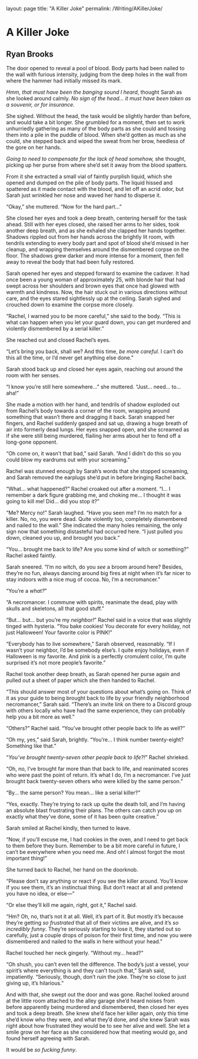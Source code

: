 layout: page
title: "A Killer Joke"
permalink: /Writing/AKillerJoke/

# A Killer Joke

## Ryan Brooks

The door opened to reveal a pool of blood.  Body parts had been nailed to the wall with furious intensity, judging from the deep holes in the wall from where the hammer had initially missed its mark.

*Hmm, that must have been the banging sound I heard*, thought Sarah as she looked around calmly.  *No sign of the head… it must have been taken as a souvenir, or for insurance.*

She sighed.  Without the head, the task would be slightly harder than before, and would take a bit longer.  She grumbled for a moment, then set to work unhurriedly gathering as many of the body parts as she could and tossing them into a pile in the puddle of blood.  When she’d gotten as much as she could, she stepped back and wiped the sweat from her brow, heedless of the gore on her hands.

*Going to need to compensate for the lack of head somehow,* she thought, picking up her purse from where she’d set it away from the blood spatters.

From it she extracted a small vial of faintly purplish liquid, which she opened and dumped on the pile of body parts.  The liquid hissed and spattered as it made contact with the blood, and let off an acrid odor, but Sarah just wrinkled her nose and waved her hand to disperse it.

“Okay,” she muttered.  “Now for the hard part…”

She closed her eyes and took a deep breath, centering herself for the task ahead.  Still with her eyes closed, she raised her arms to her sides, took another deep breath, and as she exhaled she clapped her hands together.  Shadows rippled out from her hands across the brightly lit room, with tendrils extending to every body part and spot of blood she’d missed in her cleanup, and wrapping themselves around the dismembered corpse on the floor.  The shadows grew darker and more intense for a moment, then fell away to reveal the body that had been fully restored.

Sarah opened her eyes and stepped forward to examine the cadaver.  It had once been a young woman of approximately 25, with blonde hair that had swept across her shoulders and brown eyes that once had glowed with warmth and kindness.  Now, the hair stuck out in various directions without care, and the eyes stared sightlessly up at the ceiling.  Sarah sighed and crouched down to examine the corpse more closely.

“Rachel, I warned you to be more careful,” she said to the body.  “This is what can happen when you let your guard down, you can get murdered and violently dismembered by a serial killer.”

She reached out and closed Rachel’s eyes.

“Let’s bring you back, shall we?  And this time, *be more careful*.  I can’t do this all the time, or I’d never get anything else done.”

Sarah stood back up and closed her eyes again, reaching out around the room with her senses.

“I know you’re still here somewhere…” she muttered.  “Just… need… to… aha!”

She made a motion with her hand, and tendrils of shadow exploded out from Rachel’s body towards a corner of the room, wrapping around something that wasn’t there and dragging it back.  Sarah snapped her fingers, and Rachel suddenly gasped and sat up, drawing a huge breath of air into formerly dead lungs.  Her eyes snapped open, and she screamed as if she were still being murdered, flailing her arms about her to fend off a long-gone opponent.

“Oh come on, it wasn’t that bad,” said Sarah.  “And I didn’t do this so you could blow my eardrums out with your screaming.”

Rachel was stunned enough by Sarah’s words that she stopped screaming, and Sarah removed the earplugs she’d put in before bringing Rachel back.

“What… what happened?” Rachel croaked out after a moment.  “I… I remember a dark figure grabbing me, and choking me… I thought it was going to kill me!  Did… did you stop it?”

“Me?  Mercy no!” Sarah laughed.  “Have you seen me?  I’m no match for a killer.  No, no, you were dead.  Quite violently too, completely dismembered and nailed to the wall.”  She indicated the many holes remaining, the only sign now that something distasteful had occurred here.  “I just pulled you down, cleaned you up, and brought you back.”

“You… brought me back to life?  Are you some kind of witch or something?” Rachel asked faintly.

Sarah sneered.  “I’m no witch, do you *see* a broom around here?  Besides, they’re no fun, always dancing around big fires at night when it’s far nicer to stay indoors with a nice mug of cocoa.  No, I’m a necromancer.”

“You’re a *what?*”

“A necromancer.  I commune with spirits, reanimate the dead, play with skulls and skeletons, all that good stuff.”

“But… but… but you’re my *neighbor!*” Rachel said in a voice that was slightly tinged with hysteria.  “You bake cookies!  You decorate for every holiday, not just Halloween!  Your favorite color is PINK!”

“Everybody has to live somewhere,” Sarah observed, reasonably.  “If I wasn’t your neighbor, I’d be somebody else’s.  I quite enjoy holidays, even if Halloween is my favorite.  And pink is a perfectly cromulent color, I’m quite surprised it’s not more people’s favorite.”

Rachel took another deep breath, as Sarah opened her purse again and pulled out a sheet of paper which she then handed to Rachel.

“This should answer most of your questions about what’s going on.  Think of it as your guide to being brought back to life by your friendly neighborhood necromancer,” Sarah said.  “There’s an invite link on there to a Discord group with others locally who have had the same experience, they can probably help you a bit more as well.”

“Others?” Rachel said.  “You’ve brought other people back to life as well?”

“Oh my, yes,” said Sarah, brightly.  “You’re… I think number twenty-eight?  Something like that.”

“*You’ve brought twenty-seven other people back to life?!*” Rachel shrieked.

“Oh, no, I’ve brought far more than that back to life, and reanimated scores who were past the point of return.  It’s what I do, I’m a necromancer.  I’ve just brought back twenty-seven others who were killed by the same person.”

“By… the same person?  You mean… like a serial killer?”

“Yes, exactly.  They’re trying to rack up quite the death toll, and I’m having an absolute blast frustrating their plans.  The others can catch you up on exactly what they’ve done, some of it has been quite creative.”

Sarah smiled at Rachel kindly, then turned to leave.

“Now, if you’ll excuse me, I had cookies in the oven, and I need to get back to them before they burn.  Remember to be a bit more careful in future, I can’t be everywhere when you need me.  And oh!  I almost forgot the most important thing!”

She turned back to Rachel, her hand on the doorknob.

“Please don’t say anything or react if you see the killer around.  You’ll know if you see them, it’s an instinctual thing.  But don’t react at all and pretend you have no idea, or else—”

“Or else they’ll kill me again, right, got it,” Rachel said.

“Hm?  Oh, no, that’s not it at all.  Well, it’s part of it.  But mostly it’s because they’re getting *so frustrated* that all of their victims are alive, and it’s *so incredibly funny*.  They’re seriously starting to lose it, they started out so carefully, just a couple drops of poison for their first time, and now you were dismembered and nailed to the walls in here without your head.”

Rachel touched her neck gingerly.  “Without my… head?”

“Oh shush, you can’t even tell the difference.  The body’s just a vessel, your spirit’s where everything is and they can’t touch that,” Sarah said, impatiently.  “Seriously, though, don’t ruin the joke.  They’re so close to just giving up, it’s hilarious.”

And with that, she swept out the door and was gone.  Rachel looked around at the little room attached to the alley garage she’d heard noises from before apparently being murdered and dismembered, then closed her eyes and took a deep breath.  She knew she’d face her killer again, only this time she’d know who they were, and what they’d done, and she knew Sarah was right about how frustrated they would be to see her alive and well.  She let a smile grow on her face as she considered how that meeting would go, and found herself agreeing with Sarah.

It would be *so fucking funny*.
